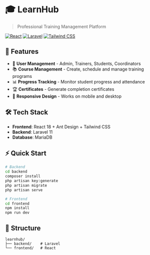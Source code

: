 # 🎓 LearnHub

> Professional Training Management Platform

[![React](https://img.shields.io/badge/React-18+-61DAFB?style=flat-square&logo=react)](https://reactjs.org/)
[![Laravel](https://img.shields.io/badge/Laravel-11+-FF2D20?style=flat-square&logo=laravel)](https://laravel.com/)
[![Tailwind CSS](https://img.shields.io/badge/Tailwind%20CSS-3+-06B6D4?style=flat-square&logo=tailwindcss)](https://tailwindcss.com/)

## 🚀 Features

- 👥 **User Management** - Admin, Trainers, Students, Coordinators
- 📚 **Course Management** - Create, schedule and manage training programs
- 📊 **Progress Tracking** - Monitor student progress and attendance
- 🏆 **Certificates** - Generate completion certificates
- 📱 **Responsive Design** - Works on mobile and desktop

## 🛠️ Tech Stack

- **Frontend**: React 18 + Ant Design + Tailwind CSS
- **Backend**: Laravel 11
- **Database**: MariaDB

## ⚡ Quick Start

```bash 
# Backend
cd backend
composer install
php artisan key:generate
php artisan migrate
php artisan serve

# Frontend  
cd frontend
npm install
npm run dev
```

## 📁 Structure

```
learnhub/
├── backend/    # Laravel 
└── frontend/   # React 
```

